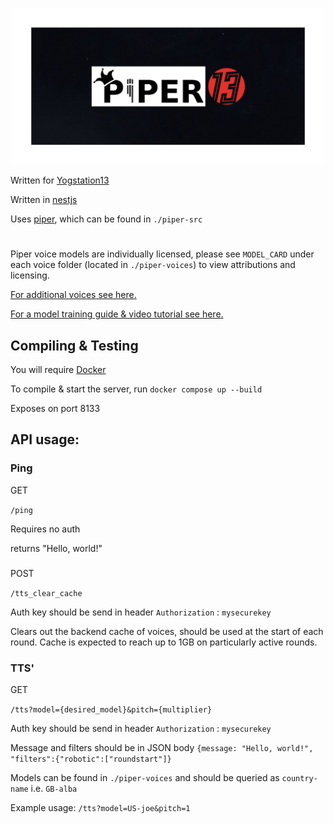 <p align="center"><img src='repo-assets/piper13.png' alt='Piper logo with SS13 logo' height=250></p>

Written for [Yogstation13](https://github.com/yogstation13)

Written in [nestjs](https://github.com/nestjs/nest)

Uses [piper](https://github.com/rhasspy/piper), which can be found in `./piper-src`

#

Piper voice models are individually licensed, please see `MODEL_CARD` under each voice folder (located in `./piper-voices`) to view attributions and licensing.

[For additional voices see here.](https://huggingface.co/rhasspy/piper-voices/) 

[For a model training guide & video tutorial see here.](https://github.com/rhasspy/piper/blob/master/TRAINING.md)

## Compiling & Testing

You will require [Docker](https://www.docker.com/)

To compile & start the server, run `docker compose up --build`

Exposes on port 8133

## API usage:

### Ping

GET

`/ping`

Requires no auth

returns "Hello, world!"

###

POST

`/tts_clear_cache`

Auth key should be send in header `Authorization` : `mysecurekey`

Clears out the backend cache of voices, should be used at the start of each round. Cache is expected to reach up to 1GB on particularly active rounds.

### TTS'

GET

`/tts?model={desired_model}&pitch={multiplier}`

Auth key should be send in header `Authorization` : `mysecurekey`

Message and filters should be in JSON body `{message: "Hello, world!", "filters":{"robotic":["roundstart"]}`

Models can be found in `./piper-voices` and should be queried as `country-name` i.e. `GB-alba`

Example usage: `/tts?model=US-joe&pitch=1`
